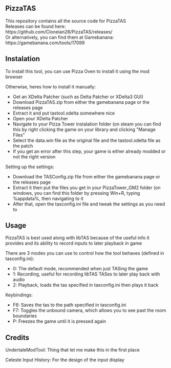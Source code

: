 ## PizzaTAS ##

<p>This repository contains all the source code for PizzaTAS<br>
Releases can be found here: https://github.com/Cloneian28/PizzaTAS/releases/<br>
Or alternatively, you can find them at Gamebanana: https://gamebanana.com/tools/17099<p>

## Instalation ##
To install this tool, you can use Pizza Oven to install it using the mod browser

Otherwise, heres how to install it manually:
- Get an XDelta Patcher (such as Delta Patcher or XDelta3 GUI)
- Download PizzaTAS.zip from either the gamebanana page or the releases page
- Extract it and put tastool.xdelta somewhere nice
- Open your XDelta Patcher
- Navigate to your Pizza Tower instalation folder (on steam you can find this by right clicking the game on your library and clicking "Manage Files"
- Select the data.win file as the original file and the tastool.xdelta file as the patch
- If you get an error after this step, your game is either already modded or not the right version

Setting up the settings:
- Download the TASConfig.zip file from either the gamebanana page or the releases page
- Extract it then put the files you get in your PizzaTower_GM2 folder (on windows, you can find this folder by pressing Win+R, typing %appdata%, then navigating to it
- After that, open the tasconfig.ini file and tweak the settings as you need to

## Usage ##
<p>PizzaTAS is best used along with libTAS because of the useful info it provides and its ability to record inputs to later playback in game</p>

There are 3 modes you can use to control how the tool behaves (defined in tasconfig.ini):
- 0: The default mode, recommended when just TASing the game
- 1: Recording, useful for recording libTAS TASes to later play back with audio
- 2: Playback, loads the tas specified in tasconfig.ini then plays it back

Keybindings:
- F6: Saves the tas to the path specified in tasconfig.ini
- F7: Toggles the unbound camera, which allows you to see past the room boundaries
- P: Freezes the game until it is pressed again

## Credits ##
UndertaleModTool: Thing that let me make this in the first place

Celeste Input History: For the design of the input display
